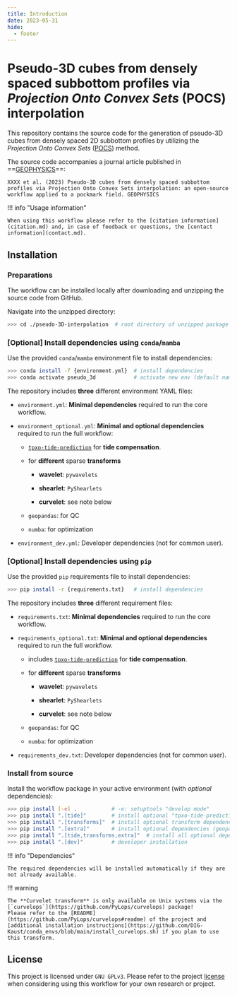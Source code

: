 ```yaml
---
title: Introduction
date: 2023-05-31
hide:
  - footer
---
```


# Pseudo-3D cubes from densely spaced subbottom profiles via _Projection Onto Convex Sets_ (POCS) interpolation

This repository contains the source code for the generation of pseudo-3D cubes from densely spaced 2D subbottom profiles by utilizing the _Projection Onto Convex Sets_ ([POCS](./3D/3D_cube_interpolation/#pocs-theory)) method.

The source code accompanies a journal article published in ==[GEOPHYSICS]()==:

    XXXX et al. (2023) Pseudo-3D cubes from densely spaced subbottom profiles via Projection Onto Convex Sets interpolation: an open-source workflow applied to a pockmark field. GEOPHYSICS

!!! info "Usage information"

    When using this workflow please refer to the [citation information](citation.md) and, in case of feedback or questions, the [contact information](contact.md).

## Installation

### Preparations

The workflow can be installed locally after downloading and unzipping the source code from GitHub.

Navigate into the unzipped directory:

```bash
>>> cd ./pseudo-3D-interpolation  # root directory of unzipped package
```

### [Optional] Install dependencies using `conda`/`mamba`

Use the provided `conda`/`mamba` environment file to install dependencies:

```bash
>>> conda install -f {environment.yml}  # install dependencies
>>> conda activate pseudo_3d            # activate new env (default name: "pseudo_3d")
```

The repository includes **three** different environment YAML files:

- `environment.yml`: **Minimal dependencies** required to run the core workflow.

- `environment_optional.yml`: **Minimal and optional dependencies** required to run the full workflow:
  
     - [`tpxo-tide-prediction`](https://github.com/fwrnke/tpxo-tide-prediction) for **tide compensation**.
  
     - for **different** sparse **transforms**
       
          - **wavelet**: `pywavelets`
       
          - **shearlet**: `PyShearlets`
       
          - **curvelet**: see note below
  
     - `geopandas`: for QC
  
     - `numba`: for optimization

- `environment_dev.yml`: Developer dependencies (not for common user).

### [Optional] Install dependencies using `pip`

Use the provided `pip` requirements file to install dependencies:

```bash
>>> pip install -r {requirements.txt}   # install dependencies
```

The repository includes **three** different requirement files:

- `requirements.txt`: **Minimal dependencies** required to run the core workflow.

- `requirements_optional.txt`: **Minimal and optional dependencies** required to run the full workflow.
  
     - includes [`tpxo-tide-prediction`](https://github.com/fwrnke/tpxo-tide-prediction) for **tide compensation**.
  
     - for **different** sparse **transforms**
       
          - **wavelet**: `pywavelets`
       
          - **shearlet**: `PyShearlets`
       
          - **curvelet**: see note below
  
     - `geopandas`: for QC
  
     - `numba`: for optimization

- `requirements_dev.txt`: Developer dependencies (not for common user).

### Install from source

Install the workflow package in your active environment (with _optional_ dependencies):

```bash
>>> pip install [-e] .           # -e: setuptools "develop mode"
>>> pip install ".[tide]"        # install optional "tpxo-tide-prediction" dependency
>>> pip install ".[transforms]"  # install optional transform dependencies
>>> pip install ".[extra]"       # install optional dependencies (geopandas, numba)
>>> pip install ".[tide,transforms,extra]"  # install all optional dependencies (RECOMMENDED!)
>>> pip install ".[dev]"         # developer installation
```

!!! info "Dependencies"

    The required dependencies will be installed automatically if they are not already available.

!!! warning

    The **Curvelet transform** is only available on Unix systems via the [`curvelops`](https://github.com/PyLops/curvelops) package!  
    Please refer to the [README](https://github.com/PyLops/curvelops#readme) of the project and [additional installation instructions](https://github.com/DIG-Kaust/conda_envs/blob/main/install_curvelops.sh) if you plan to use this transform.

## License

This project is licensed under `GNU GPLv3`. Please refer to the project [license](license.md) when considering using this workflow for your own research or project.